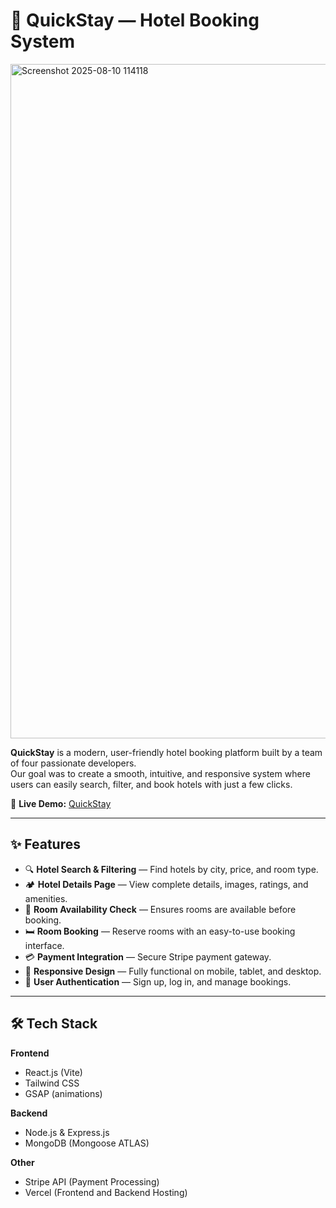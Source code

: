 # 🏨 QuickStay — Hotel Booking System

<img width="1915" height="1079" alt="Screenshot 2025-08-10 114118" src="https://github.com/user-attachments/assets/fa0a119f-fe9f-4a22-8097-1bb3a0393b87" /> 

**QuickStay** is a modern, user-friendly hotel booking platform built by a team of four passionate developers.  
Our goal was to create a smooth, intuitive, and responsive system where users can easily search, filter, and book hotels with just a few clicks.  

🔗 **Live Demo:** [QuickStay](https://quick-stay-coral.vercel.app/)

---

## ✨ Features

- 🔍 **Hotel Search & Filtering** — Find hotels by city, price, and room type.
- 🏕 **Hotel Details Page** — View complete details, images, ratings, and amenities.
- 📅 **Room Availability Check** — Ensures rooms are available before booking.
- 🛏 **Room Booking** — Reserve rooms with an easy-to-use booking interface.
- 💳 **Payment Integration** — Secure Stripe payment gateway.
- 📱 **Responsive Design** — Fully functional on mobile, tablet, and desktop.
- 🔐 **User Authentication** — Sign up, log in, and manage bookings.

---

## 🛠 Tech Stack

**Frontend**
- React.js (Vite)
- Tailwind CSS
- GSAP (animations)

**Backend**
- Node.js & Express.js
- MongoDB (Mongoose ATLAS)

**Other**
- Stripe API (Payment Processing)
- Vercel (Frontend and Backend Hosting)

